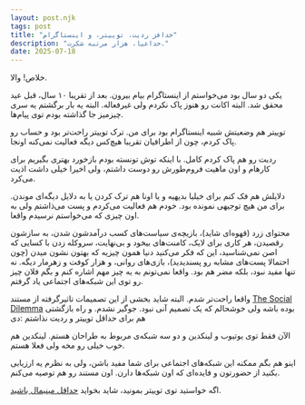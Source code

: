 ```yaml
---
layout: post.njk
tags: post
title: "خدافز ردیت، توییتر، و اینستاگرام"
description: "خداعیا، هزار مرتبه شکرت."
date: 2025-07-18
---
```


خلاص! والا.

یکی دو سال بود می‌خواستم از اینستاگرام بیام بیرون. بعد از تقریبا ۱۰ سال، قبل عید محقق شد. البته اکانت رو هنوز پاک نکردم ولی غیرفعاله. البته یه بار برگشتم یه سری چیزمیز جا گذاشته بودم توی پیام‌ها.

توییتر هم وضعیتش شبیه اینستاگرام بود برای من. ترک توییتر راحت‌تر بود و حساب رو پاک کردم، چون از اطرافیان تقریبا هیچ‌کس دیگه فعالیت نمی‌کنه اونجا.

ردیت رو هم پاک کردم کامل. با اینکه توش تونسته بودم بازخورد بهتری بگیریم برای کارهام و اون ماهیت فروم‌طورش رو دوست داشتم، ولی اخیرا خیلی داشت اذیت می‌کرد.

دلایلش هم فک کنم برای خیلیا بدیهیه و یا اونا هم ترک کردن یا به دلایل دیگه‌ای موندن. برای من هیچ توجیهی نمونده بود. خودم هم فعالیت می‌کردم و پست می‌ذاشتم ولی به اون چیزی که می‌خواستم نرسیدم واقعا.

محتوای زرد (قهوه‌ای شاید)، بازیچه‌ی سیاست‌های کسب درآمدشون شدن، به سازشون رقصیدن، هر کاری برای لایک، کامنت‌های بیخود و بی‌نهایت، سروکله زدن با کسایی که اصن نمی‌شناسید، این که فکر می‌کنید دنیا همون چیزیه که بهتون نشون میدن (چون احتمالا پست‌های مشابه رو پسندیدید)، بازی‌های روانی، و هزار کوفت و زهرمار دیگه. نه تنها مفید نبود، بلکه مضر هم بود. واقعا نمی‌تونم به یه چیز مهم اشاره کنم و بگم فلان چیز رو توی این شبکه‌های اجتماعی یاد گرفتم.

واقعا راحت‌تر شدم. البته شاید بخشی از این تصمیمات تاثیرگرفته از مستند
<a href="https://www.imdb.com/title/tt11464826/" target="_blank">The Social Dilemma</a>
بوده باشه ولی خوشحالم که یک تصمیم آنی نبود. جوگیر نشدم. و راه بازگشتی هم برای  حداقل توییتر و ردیت  نذاشتم :دی

الآن فقط توی یوتیوب و لینکدین و دو سه شبکه‌ی مربوط به طراحان هستم. لینکدین هم خوب خیلی رو مخه ولی فعلا هستم.

اینو هم بگم ممکنه این شبکه‌های اجتماعی برای شما مفید باشن، ولی به نظرم یه ارزیابی بکنید از حضورتون و فایده‌ای که اون شبکه‌ها دارن. اون مستند رو هم توصیه می‌کنم.

اگه خواستید توی توییتر بمونید، شاید بخواید
[حداقل مینیمال باشید](minimal-twitter).

